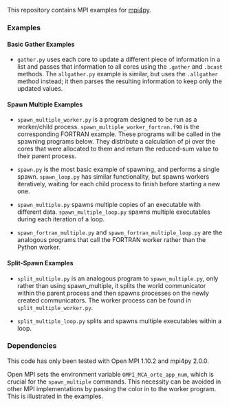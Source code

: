 This repository contains MPI examples for [mpi4py](https://bitbucket.org/mpi4py/mpi4py).

### Examples

#### Basic Gather Examples

* `gather.py` uses each core to update a different piece of information in a list and passes that information to all cores using the `.gather` and `.bcast` methods.  The `allgather.py` example is similar, but uses the `.allgather` method instead; it then parses the resulting information to keep only the updated values.

#### Spawn Multiple Examples

* `spawn_multiple_worker.py` is a program designed to be run as a worker/child process. `spawn_multiple_worker_fortran.f90` is the corresponding FORTRAN example. These programs will be called in the spawning programs below. They distribute a calculation of pi over the cores that were allocated to them and return the reduced-sum value to their parent process.

* `spawn.py` is the most basic example of spawning, and performs a single spawn. `spawn_loop.py` has similar functionality, but spawns workers iteratively, waiting for each child process to finish before starting a new one.

* `spawn_multiple.py` spawns multiple copies of an executable with different data. `spawn_multiple_loop.py` spawns multiple executables during each iteration of a loop.

* `spawn_fortran_multiple.py` and `spawn_fortran_multiple_loop.py` are the analogous programs that call the FORTRAN worker rather than the Python worker.

#### Split-Spawn Examples

* `split_multiple.py` is an analogous program to `spawn_multiple.py`, only rather than using spawn_multiple, it splits the world communicator within the parent process and then spawns processes on the newly created communicators. The worker process can be found in `split_multiple_worker.py`.

* `split_multiple_loop.py` splits and spawns multiple executables within a loop.

### Dependencies

This code has only been tested with Open MPI 1.10.2 and mpi4py 2.0.0.

Open MPI sets the environment variable `OMPI_MCA_orte_app_num`, which is crucial for the `spawn_multiple` commands. This necessity can be avoided in other MPI implementations by passing the color in to the worker program. This is illustrated in the examples.

